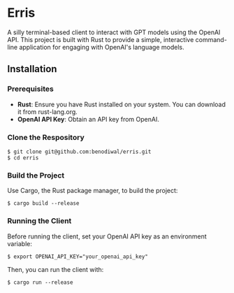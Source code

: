 # Erris

A silly terminal-based client to interact with GPT models using the OpenAI API. This project is built with Rust to provide a simple, interactive command-line application for engaging with OpenAI's language models.  

## Installation  
### Prerequisites  
- **Rust**: Ensure you have Rust installed on your system. You can download it from rust-lang.org.
- **OpenAI API Key**: Obtain an API key from OpenAI.

### Clone the Respository  
```
$ git clone git@github.com:benodiwal/erris.git
$ cd erris
```

### Build the Project
Use Cargo, the Rust package manager, to build the project:  
```
$ cargo build --release
```

### Running the Client
Before running the client, set your OpenAI API key as an environment variable:
```
$ export OPENAI_API_KEY="your_openai_api_key"
```
Then, you can run the client with:
```
$ cargo run --release
```
